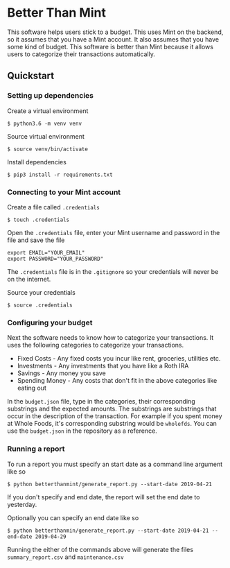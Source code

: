 # Better Than Mint

This software helps users stick to a budget. This uses Mint on the backend, so it assumes that you have a Mint account. It also assumes that you have some kind of budget. This software is better than Mint because it allows users to categorize their transactions automatically.

## Quickstart

### Setting up dependencies

Create a virtual environment
```
$ python3.6 -m venv venv
```

Source virtual environment
```
$ source venv/bin/activate
```

Install dependencies
```
$ pip3 install -r requirements.txt
```
### Connecting to your Mint account

Create a file called `.credentials`
```
$ touch .credentials
```

Open the `.credentials` file, enter your Mint username and password in the file and save the file
```
export EMAIL="YOUR_EMAIL"
export PASSWORD="YOUR_PASSWORD"
```

The `.credentials` file is in the `.gitignore` so your credentials will never be on the internet.

Source your credentials
```
$ source .credentials
```

### Configuring your budget

Next the software needs to know how to categorize your transactions. It uses the following categories to categorize your transactions.

* Fixed Costs - Any fixed costs you incur like rent, groceries, utilities etc.
* Investments - Any investments that you have like a Roth IRA
* Savings - Any money you save
* Spending Money - Any costs that don't fit in the above categories like eating out

In the `budget.json` file, type in the categories, their corresponding substrings and the expected amounts. The substrings are substrings that occur in the description of the transaction. For example if you spent money at Whole Foods, it's corresponding substring would be `wholefds`. You can use the `budget.json` in the repository as a reference.


### Running a report

To run a report you must specify an start date as a command line argument like so
```
$ python betterthanmint/generate_report.py --start-date 2019-04-21
```

If you don't specify and end date, the report will set the end date to yesterday. 

Optionally you can specify an end date like so
```
$ python betterthanmin/generate_report.py --start-date 2019-04-21 --end-date 2019-04-29
```

Running the either of the commands above will generate the files `summary_report.csv` and `maintenance.csv`
